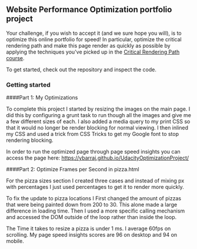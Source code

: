 ## Website Performance Optimization portfolio project

Your challenge, if you wish to accept it (and we sure hope you will), is to optimize this online portfolio for speed! In particular, optimize the critical rendering path and make this page render as quickly as possible by applying the techniques you've picked up in the [Critical Rendering Path course](https://www.udacity.com/course/ud884).

To get started, check out the repository and inspect the code.

### Getting started

####Part 1: My Optimizations

To complete this project I started by resizing the images on the main page. I did this by configuring a grunt task to run though all the images and give me a few different sizes of each. I also added a media query to my print CSS so that it would no longer be render blocking for normal viewing. I then inlined my CSS and used a trick from CSS Tricks to get my Google font to stop rendering blocking. 

In order to run the optimized page through page speed insights you can access the page here: https://ybarraj.github.io/UdacityOptimizationProject/

####Part 2: Optimize Frames per Second in pizza.html

For the pizza sizes section I created three cases and instead of mixing px with percentages I just used percentages to get it to render more quickly. 

To fix the update to pizza locations I First changed the amount of pizzas that were being painted down from 200 to 30. This alone made a large difference in loading time. Then I used a more specific calling mechanism and accessed the DOM outside of the loop rather than inside the loop. 

The Time it takes to resize a pizza is under 1 ms. I average 60fps on scrolling. My page speed insights scores are 96 on desktop and 94 on mobile. 
